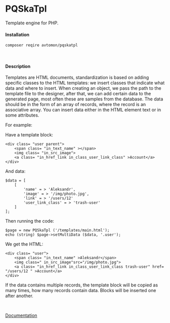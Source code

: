 # PQSkaTpl

Template engine for PHP.

#### Installation

`
composer reqire avtomon/pqskatpl
`

<br>

#### Description

Templates are HTML documents, 
standardization is based on adding specific classes to the HTML templates: 
we insert classes that indicate what data and where to insert. 
When creating an object, we pass the path to the template file to the designer, 
after that, we can add certain data to the generated page, 
most often these are samples from the database. 
The data should be in the form of an array of records, where the record is an associative array.
You can insert data either in the HTML element text or in some attributes.

For example:

Have a template block:

```
<div class= "user parent">
    <span class= "in_text_name" ></span>
    <img class= "in_src_image">
    <a class= "in_href_link in_class_user_link_class" >Account</a>
</div>
```

And data:

```
$data = [
    [
        'name' = > 'Aleksandr',
        'image' = > '/img/photo.jpg',
        'link' = > '/users/12'
        'user_link_class' = > 'trash-user'
    ]
];
```

Then running the code:

```
$page = new PQSkaTpl ('/templates/main.html');
echo (string) $page->setMultiData ($data, '.user');
```

We get the HTML:

```
<div class= "user">
    <span class= "in_text_name" >Aleksandr</span>
    <img class=" in_src_image"src="/img/photo.jpg">
    <a class= "in_href_link in_class_user_link_class trash-user" href= "/users/12 " >Account</a>
</div>
```


If the data contains multiple records, the template block will be copied as many times, 
how many records contain data. Blocks will be inserted one after another.

<br>

[Documentation](docs_en)
